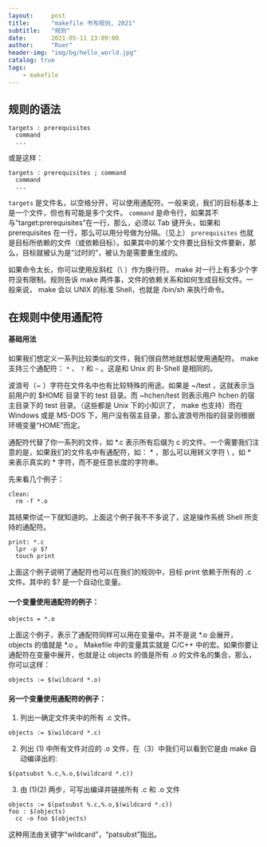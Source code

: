 ```yaml
---
layout:     post
title:      "makefile 书写规则, 2021"
subtitle:   "规则"
date:       2021-05-11 13:09:00
author:     "Ruer"
header-img: "img/bg/hello_world.jpg"
catalog: true
tags:
    - makefile
---
```


## 规则的语法

```
targets : prerequisites
  command
  ...
```

或是这样：

```
targets : prerequisites ; command
  command
  ...
```

`targets` 是文件名，以空格分开，可以使用通配符。一般来说，我们的目标基本上是一个文件，但也有可能是多个文件。
`command` 是命令行，如果其不与“target:prerequisites”在一行，那么，必须以 Tab 键开头，如果和 prerequisites 在一行，那么可以用分号做为分隔。（见上）
`prerequisites` 也就是目标所依赖的文件（或依赖目标）。如果其中的某个文件要比目标文件要新，那么，目标就被认为是“过时的”，被认为是需要重生成的。

如果命令太长，你可以使用反斜杠（\ ）作为换行符。 make 对一行上有多少个字符没有限制。规则告诉 make 两件事，文件的依赖关系和如何生成目标文件。一般来说， make 会以 UNIX 的标准 Shell，也就是 /bin/sh 来执行命令。

## 在规则中使用通配符

#### 基础用法

如果我们想定义一系列比较类似的文件，我们很自然地就想起使用通配符。 make 支持三个通配符： `*` 、 `?` 和 `~` 。这是和 Unix 的 B-Shell 是相同的。

波浪号（~ ）字符在文件名中也有比较特殊的用途。如果是 ~/test ，这就表示当前用户的 $HOME 目录下的 test 目录。而 ~hchen/test 则表示用户 hchen 的宿主目录下的 test 目录。（这些都是 Unix 下的小知识了， make 也支持）而在 Windows 或是 MS-DOS 下，用户没有宿主目录，那么波浪号所指的目录则根据环境变量“HOME”而定。

通配符代替了你一系列的文件，如 *.c 表示所有后缀为 c 的文件。一个需要我们注意的是，如果我们的文件名中有通配符，如： * ，那么可以用转义字符 \ ，如 \* 来表示真实的 * 字符，而不是任意长度的字符串。

先来看几个例子：

```
clean:
  rm -f *.o
```

其结果你试一下就知道的。上面这个例子我不不多说了，这是操作系统 Shell 所支持的通配符。

```
print: *.c
  lpr -p $?
  touch print
```

上面这个例子说明了通配符也可以在我们的规则中，目标 print 依赖于所有的 .c 文件。其中的 $? 是一个自动化变量。

#### 一个变量使用通配符的例子：

```
objects = *.o
```

上面这个例子，表示了通配符同样可以用在变量中。并不是说 *.o 会展开，objects 的值就是 *.o 。 Makefile 中的变量其实就是 C/C++ 中的宏。如果你要让通配符在变量中展开，也就是让 objects 的值是所有 .o 的文件名的集合，那么，你可以这样：

```
objects := $(wildcard *.o)
```

#### 另一个变量使用通配符的例子：

1. 列出一确定文件夹中的所有 .c 文件。

```
objects := $(wildcard *.c)
```

2. 列出 (1) 中所有文件对应的 .o 文件，在（3）中我们可以看到它是由 make 自动编译出的:

```
$(patsubst %.c,%.o,$(wildcard *.c))
```

3. 由 (1)(2) 两步，可写出编译并链接所有 .c 和 .o 文件

```
objects := $(patsubst %.c,%.o,$(wildcard *.c))
foo : $(objects)
  cc -o foo $(objects)
```

这种用法由关键字“wildcard”，“patsubst”指出。